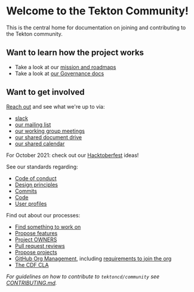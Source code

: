 # Welcome to the Tekton Community!

This is the central home for documentation on joining and contributing to the
Tekton community.

## Want to learn how the project works

- Take a look at our [mission and roadmaps](roadmap.md)
- Take a look at [our Governance docs](governance.md)

## Want to get involved

[Reach out](contact.md) and see what we're up to via:

- [slack](contact.md#slack)
- [our mailing list](contact.md#mailing-list)
- [our working group meetings](working-groups.md)
- [our shared document drive](contact.md#shared-drive)
- [our shared calendar](contact.md#calendar)

For October 2021: check out our [Hacktoberfest](./hacktoberfest-2021.md) ideas!

See our standards regarding:

- [Code of conduct](code-of-conduct.md)
- [Design principles](design-principles.md)
- [Commits](standards.md#commits)
- [Code](standards.md#code)
- [User profiles](user-profiles.md)

Find out about our processes:

- [Find something to work on](process.md#finding-something-to-work-on)
- [Propose features](process.md#proposing-features)
- [Project OWNERS](process.md#OWNERS)
- [Pull request reviews](process.md#reviews)
- [Propose projects](process.md#proposing-projects)
- [GitHub Org Management](org/README.md), including
  [requirements to join the org](org/README.md#requirements)
- [The CDF CLA](process.md#cla)

_For guidelines on how to contribute to `tektoncd/community` see
[CONTRIBUTING.md](CONTRIBUTING.md)._
